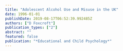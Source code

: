 ```yaml
---
title: "Adolescent Alcohol Use and Misuse in the UK"
date: 1996-01-01
publishDate: 2019-08-17T06:52:39.992485Z
authors: ["D Foxcroft"]
publication_types: ["2"]
abstract: ""
featured: false
publication: "*Educational and Child Psychology*"
---
```


